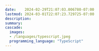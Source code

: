 ```yaml
---
date:    2024-02-29T21:07:03.006780-07:00
lastmod: 2024-03-01T22:07:23.729725-07:00
description: 
summary:     
cascade:
  images:
  - /languages/typescript.jpeg
  programming_language: "TypeScript"
---
```

